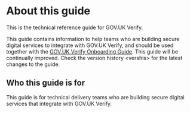 About this guide
================

This is the technical reference guide for GOV.UK Verify.

This guide contains information to help teams who are building secure
digital services to integrate with GOV.UK Verify, and should be used
together with the [GOV.UK Verify Onboarding
Guide](http://alphagov.github.io/identity-assurance-documentation/#).
This guide will be continually improved. Check the
version history \<vershis\> for the latest changes to the guide.

Who this guide is for
---------------------

This guide is for technical delivery teams who are building secure
digital services that integrate with GOV.UK Verify.
